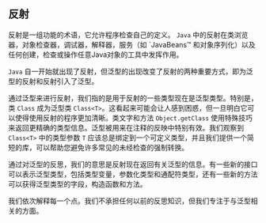 ## 反射 

反射是一组功能的术语，它允许程序检查自己的定义。 `Java` 中的反射在类浏览器，对象检查器，调试器，解释器，服务（如 `JavaBeans™ 和对象序列化）以及任何创建，检查或操作任意Java对象的工具中发挥作用。

`Java` 自一开始就出现了反射，但泛型的出现改变了反射的两种重要方式，即为泛型的反射和反射引入了泛型。

通过泛型来进行反射，我们指的是用于反射的一些类型现在是泛型类型。特别是，类 `Class` 成为泛型类 `Class<T>`。这看起来可能会让人感到困惑，但一旦明白它可以使得使用反射的程序更加清晰。类文字和方法 `Object.getClass` 使用特殊技巧来返回更精确的类型信息。泛型被用来在注释的反映中特别有效。我们观察到 `Class<T>` 中的类型参数 `T` 应该总是绑定到一个可定义类型，并且我们提供一个简短的库，可以帮助您避免许多常见的未经检查的强制转换。

通过对泛型的反思，我们的意思是反射现在返回有关泛型的信息。有一些新的接口可以表示泛型类型，包括类型变量，参数化类型和通配符类型，还有一些新的方法可以获得泛型类型的字段，构造函数和方法。

我们依次解释每一个点。我们不承担任何以前的反思知识，但我们专注于与泛型相关的方面。